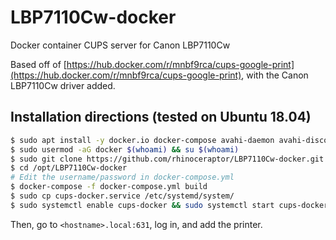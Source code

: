 # LBP7110Cw-docker
Docker container CUPS server for Canon LBP7110Cw

Based off of [https://hub.docker.com/r/mnbf9rca/cups-google-print](https://hub.docker.com/r/mnbf9rca/cups-google-print), with the Canon LBP7110Cw driver added.

## Installation directions (tested on Ubuntu 18.04)
```bash
$ sudo apt install -y docker.io docker-compose avahi-daemon avahi-discover avahi-utils libnss-mdns mdns-scan
$ sudo usermod -aG docker $(whoami) && su $(whoami)
$ sudo git clone https://github.com/rhinoceraptor/LBP7110Cw-docker.git /opt/LBP7110Cw-docker
$ cd /opt/LBP7110Cw-docker
# Edit the username/password in docker-compose.yml
$ docker-compose -f docker-compose.yml build
$ sudo cp cups-docker.service /etc/systemd/system/
$ sudo systemctl enable cups-docker && sudo systemctl start cups-docker
```

Then, go to `<hostname>.local:631`, log in, and add the printer.

